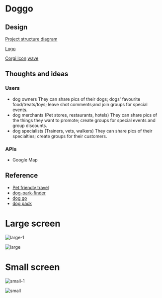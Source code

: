 # Doggo

## Design

[Project structure diagram](https://lucid.app/lucidchart/728669ea-2bc9-49ec-a282-6280f7ad5347/edit?viewport_loc=-153%2C-69%2C1280%2C576%2CuP1BopAARZY8&invitationId=inv_c669e6b3-9c41-43ad-a03f-6e95913ac841)

[Logo](https://www.canva.com/design/DAFqJBq2lMM/DdE9nO73E_vZSAwkr4gf1w/edit?utm_content=DAFqJBq2lMM&utm_campaign=designshare&utm_medium=link2&utm_source=sharebutton)

[Corgi Icon](https://codepen.io/JayJay89/pen/aNmoYR)
[wave](https://codepen.io/mburakerman/pen/eRZZEv)

## Thoughts and ideas

### Users

- dog owners
  They can share pics of their dogs; dogs' favourite food/treats/toys; leave shot comments;and join groups for special events.
- dog merchants (Pet stores, restaurants, hotels)
  They can share pics of the things they want to promote; create groups for special events and group discounts.
- dog specialists (Trainers, vets, walkers)
  They can share pics of their specialties; create groups for their customers.

### APIs
- Google Map


## Reference

- [Pet friendly travel](https://petfriendlytravel.com/)
- [dog-park-finder](https://github.com/stufooks/dog-park-finder-backend)
- [dog go](https://github.com/mandafae/Dog-GO)
- [dog pack](https://www.dogpackapp.com/)
  

# Large screen
![large-1](https://github.com/Lenore8963/DoggoWebApp/assets/118407314/24fbf27f-5f61-4dab-9231-0d21b567a028)


![large](https://github.com/Lenore8963/DoggoWebApp/assets/118407314/c48f324d-5844-4240-8a56-25b20f7a44a5)

# Small screen
![small-1](https://github.com/Lenore8963/DoggoWebApp/assets/118407314/640f72c2-8fbc-4544-ad5b-f953e8fd4770)


![small](https://github.com/Lenore8963/DoggoWebApp/assets/118407314/c3c86b0b-ee82-42c3-b08d-dd20bc695c3c)
